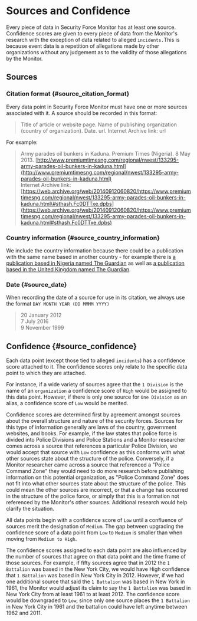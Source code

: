 # Sources and Confidence

Every piece of data in Security Force Monitor has at least one source. Confidence scores are given to every piece of data from the Monitor's research with the exception of data related to alleged `incidents.`This is because event data is a repetition of allegations made by other organizations without any judgement as to the validity of those allegations by the Monitor.

## Sources

### Citation format {#source_citation_format}

Every data point in Security Force Monitor must have one or more sources associated with it. A source should be recorded in this format:

> Title of article or website page. Name of publishing organization \(country of organization\). Date. url. Internet Archive link: url

For example:

> Army parades oil bunkers in Kaduna. Premium Times \(Nigeria\). 8 May 2013. [http://www.premiumtimesng.com/regional/nwest/133295-army-parades-oil-bunkers-in-kaduna.html](http://www.premiumtimesng.com/regional/nwest/133295-army-parades-oil-bunkers-in-kaduna.html)  
> Internet Archive link: [https://web.archive.org/web/20140912060820/https://www.premiumtimesng.com/regional/nwest/133295-army-parades-oil-bunkers-in-kaduna.html\#sthash.Fc0DTTxe.dpbs](https://web.archive.org/web/20140912060820/https://www.premiumtimesng.com/regional/nwest/133295-army-parades-oil-bunkers-in-kaduna.html#sthash.Fc0DTTxe.dpbs)

### Country information {#source_country_information}

We include the country information because there could be a publication with the same name based in another country - for example there is [a publication based in Nigeria named The Guardian](https://guardian.ng/) as well as [a publication based in the United Kingdom named The Guardian](https://www.theguardian.com/uk).

### Date {#source_date}

When recording the date of a source for use in its citation,  we always use the format `DAY MONTH YEAR (DD MMMM YYYY)`

> 20 January 2012  
> 7 July 2016  
> 9 November 1999

## Confidence {#source_confidence}

Each data point \(except those tied to alleged `incidents`\) has a confidence score attached to it. The confidence scores only relate to the specific data point to which they are attached.

For instance, if a wide variety of sources agree that the `1 Division` is the name of an `organization` a confidence score of `High` would be assigned to this data point. However, if there is only one source for `One Division` as an alias, a confidence score of `Low` would be merited.

Confidence scores are determined first by agreement amongst sources about the overall structure and nature of the security forces. Sources for this type of information generally are laws of the country, government websites, and books. For example, if the law states that police force is divided into Police Divisions and Police Stations and a Monitor researcher comes across a source that references a particular Police Division, we would accept that source with `Low`  confidence as this conforms with what other sources state about the structure of the police. Conversely, if a Monitor researcher came across a source that referenced a "Police Command Zone" they would need to do more research before publishing information on this potential organization, as "Police Command Zone" does not fit into what other sources state about the structure of the police. This could mean the other sources are incorrect, or that a change has occurred in the structure of the police force, or simply that this is a formation not referenced by the Monitor's other sources. Additional research would help clarify the situation.

All data points begin with a confidence score of `Low` until a confluence of sources merit the designation of `Medium`. The gap between upgrading the confidence score of a data point from `Low` to `Medium` is smaller than  when moving from `Medium to High`.

The confidence scores assigned to each data point are also influenced by the number of sources that agree on that data point and the time frame of those sources. For example, if fifty sources agree that in 2012 the `1 Battalion`  was based in the New York City, we would have High confidence that `1 Battalion`  was based in New York City in 2012. However, if we had one additional source that said the `1 Battalion` was based in New York in 1961, the Monitor would adjust its claim to say  the `1 Battalion`  was based in New York City from at least 1961 to at least 2012. The confidence score would be downgraded to `Low`, since only one source places the `1 Battalion`  in New York City in 1961 and the battalion could have left anytime between 1962 and 2011.

